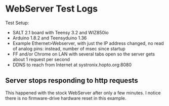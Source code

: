 # WebServer Test Logs
Test Setup:
- SALT 2.1 board with Teensy 3.2 and WIZ850io
- Arduino 1.8.2 and Teensyduino 1.36
- Example Ethernet>Webserver, with just the IP address changed, no read of analog pins: instead, number of msec since startup
- FF and/or Chrome on LAN with several tabs open so the server gets about 1 request per second
- DDNS to reach from Internet at systronix.hopto.org:8080
## Server stops responding to http requests
This happened with the stock WebServer after only a few minutes.
I notice there is no firmware-drive hardware reset in this example.